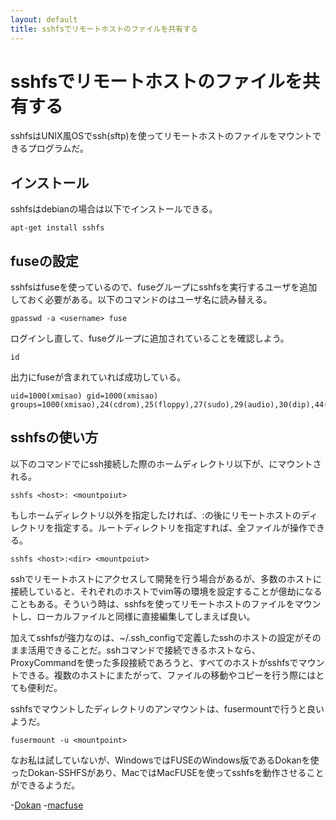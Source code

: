 ```yaml
---
layout: default
title: sshfsでリモートホストのファイルを共有する
---
```


# sshfsでリモートホストのファイルを共有する

sshfsはUNIX風OSでssh(sftp)を使ってリモートホストのファイルをマウントできるプログラムだ。

## インストール

sshfsはdebianの場合は以下でインストールできる。

    apt-get install sshfs

## fuseの設定

sshfsはfuseを使っているので、fuseグループにsshfsを実行するユーザを追加しておく必要がある。以下のコマンドの<username>はユーザ名に読み替える。

    gpasswd -a <username> fuse

ログインし直して、fuseグループに追加されていることを確認しよう。

    id

出力にfuseが含まれていれば成功している。

    uid=1000(xmisao) gid=1000(xmisao) groups=1000(xmisao),24(cdrom),25(floppy),27(sudo),29(audio),30(dip),44(video),46(plugdev),116(fuse)

## sshfsの使い方

以下のコマンドで<host>にssh接続した際のホームディレクトリ以下が、<mountpoiut>にマウントされる。

    sshfs <host>: <mountpoiut>

もしホームディレクトリ以外を指定したければ、:の後にリモートホストのディレクトリを指定する。ルートディレクトリを指定すれば、全ファイルが操作できる。

    sshfs <host>:<dir> <mountpoiut>

sshでリモートホストにアクセスして開発を行う場合があるが、多数のホストに接続していると、それぞれのホストでvim等の環境を設定することが億劫になることもある。そういう時は、sshfsを使ってリモートホストのファイルをマウントし、ローカルファイルと同様に直接編集してしまえば良い。

加えてsshfsが強力なのは、~/.ssh_configで定義したsshのホストの設定がそのまま活用できることだ。sshコマンドで接続できるホストなら、ProxyCommandを使った多段接続であろうと、すべてのホストがsshfsでマウントできる。複数のホストにまたがって、ファイルの移動やコピーを行う際にはとても便利だ。

sshfsでマウントしたディレクトリのアンマウントは、fusermountで行うと良いようだ。

    fusermount -u <mountpoint>

なお私は試していないが、WindowsではFUSEのWindows版であるDokanを使ったDokan-SSHFSがあり、MacではMacFUSEを使ってsshfsを動作させることができるようだ。

-[Dokan](http://dokan-dev.net/2011/01/14/dokan-sshfs-0-6-0-released/)
-[macfuse](http://code.google.com/p/macfuse/)
